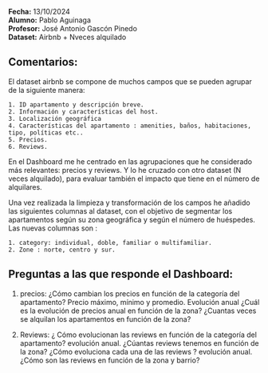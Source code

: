 **Fecha:** 13/10/2024  
**Alumno:** Pablo Aguinaga  
**Profesor:** José Antonio Gascón Pinedo  
**Dataset:** Airbnb + Nveces alquilado  


## Comentarios: 

El dataset airbnb se compone de muchos campos que se pueden agrupar de la siguiente manera: 

	1. ID apartamento y descripción breve.
	2. Información y características del host.
	3. Localización geográfica
	4. Características del apartamento : amenities, baños, habitaciones, tipo, políticas etc..
	5. Precios.
	6. Reviews.
	
En el Dashboard me he centrado en las agrupaciones que he considerado más relevantes: precios y reviews. Y lo he cruzado con otro dataset (N veces alquilado), para evaluar también el impacto que tiene en el número de alquilares.

Una vez realizada la limpieza y transformación de los campos he añadido las siguientes columnas al dataset, con el objetivo de segmentar los apartamentos según su zona geográfica y según el número de huéspedes. Las nuevas columnas son : 

	1. category: individual, doble, familiar o multifamiliar.
	2. Zone : norte, centro y sur.


## Preguntas a las que responde el Dashboard: 

1. precios: 
¿Cómo cambian los precios en función de la categoría del apartamento? Precio máximo, mínimo y promedio. Evolución anual
¿Cuál es la evolución de precios anual en función de la zona?
¿Cuantas veces se alquilan los apartamentos en función de la zona? 

2. Reviews: 
¿ Cómo evolucionan las reviews en función de la categoría del apartamento? evolución anual.
¿Cúantas reviews tenemos en función de la zona? 
¿Cómo evoluciona cada una de las reviews ? evolución anual.
¿Cómo son las reviews en función de la zona y barrio? 